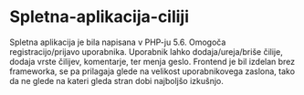 # Spletna-aplikacija-ciliji
Spletna aplikacija je bila napisana v PHP-ju 5.6. Omogoča registracijo/prijavo uporabnika. Uporabnik lahko dodaja/ureja/briše čilije, dodaja vrste čilijev, komentarje, ter menja geslo. Frontend je bil izdelan brez frameworka, se pa prilagaja glede na velikost uporabnikovega zaslona, tako da ne glede na kateri gleda stran dobi najboljšo izkušnjo.

